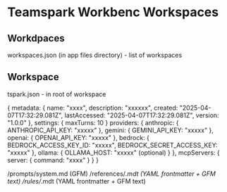 # Teamspark Workbenc Workspaces

## Workdpaces

workspaces.json (in app files directory) - list of workspaces

## Workspace

tspark.json - in root of workspace

{
  metadata: {
    name: "xxxx",
    description: "xxxxxx",
    created: "2025-04-07T17:32:29.081Z",
    lastAccessed: "2025-04-07T17:32:29.081Z",
    version: "1.0.0"
  },
  settings: {
    maxTurns: 10
  }
  providers: {
    anthropic: {
      ANTHROPIC_API_KEY: "xxxxx"
    },
    gemini: {
      GEMINI_API_KEY: "xxxxx"
    },
    openai: {
      OPENAI_API_KEY: "xxxxx"
    },
    bedrock: {
      BEDROCK_ACCESS_KEY_ID: "xxxxx",
      BEDROCK_SECRET_ACCESS_KEY: "xxxxx"
    },
    ollama: {
      OLLAMA_HOST: "xxxxx" (optional)
    }
  },
  mcpServers: {
    server: {
      command: "xxxx"
    }
  }
}

/prompts/system.md (GFM)
/references/*.mdt (YAML frontmatter + GFM text)
/rules/*.mdt (YAML frontmatter + GFM text)
